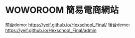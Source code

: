 #  WOWOROOM 簡易電商網站

前台demo: https://yeif.github.io/Hexschool_Final/
後台demo: https://yeif.github.io/Hexschool_Final/admin